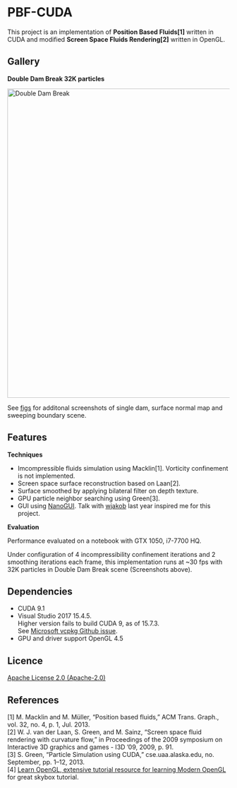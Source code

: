 # PBF-CUDA
This project is an implementation of **Position Based Fluids[1]** written in CUDA and modified **Screen Space Fluids Rendering[2]**
written in OpenGL. 

## Gallery
**Double Dam Break 32K particles** 

<img src="https://github.com/naeioi/PBF-CUDA/raw/master/figs/double-dam.png" alt="Double Dam Break" width="700">

See [figs](https://github.com/naeioi/PBF-CUDA/tree/master/figs) for additonal screenshots of single dam, surface normal map and sweeping boundary scene.

## Features
**Techniques**
- Imcompressible fluids simulation using Macklin[1]. Vorticity confinement is not implemented. 
- Screen space surface reconstruction based on Laan[2]. 
- Surface smoothed by applying bilateral filter on depth texture.
- GPU particle neighbor searching using Green[3].
- GUI using [NanoGUI](https://github.com/wjakob/nanogui). Talk with [wjakob](https://github.com/wjakob) last year inspired me for this project. 

**Evaluation** 

Performance evaluated on a notebook with GTX 1050, i7-7700 HQ.

Under configuration of 4 incompressibility confinement iterations and 2 smoothing iterations each frame, 
this implementation runs at ~30 fps with 32K particles in Double Dam Break scene (Screenshots above).

## Dependencies
- CUDA 9.1
- Visual Studio 2017 15.4.5. \
  Higher version fails to build CUDA 9, as of 15.7.3. \
  See [Microsoft vcpkg Github issue](https://github.com/Microsoft/vcpkg/issues/2814). 
- GPU and driver support OpenGL 4.5

## Licence
[Apache License 2.0 (Apache-2.0)](https://www.apache.org/licenses/LICENSE-2.0)

## References
[1] M. Macklin and M. Müller, “Position based fluids,” ACM Trans. Graph., vol. 32, no. 4, p. 1, Jul. 2013. \
[2] W. J. van der Laan, S. Green, and M. Sainz, “Screen space fluid rendering with curvature flow,” in Proceedings of the 2009 symposium on Interactive 3D graphics and games - I3D ’09, 2009, p. 91. \
[3] S. Green, “Particle Simulation using CUDA,” cse.uaa.alaska.edu, no. September, pp. 1–12, 2013. \
[4] [Learn OpenGL, extensive tutorial resource for learning Modern OpenGL](https://learnopengl.com/) for great skybox tutorial. 
